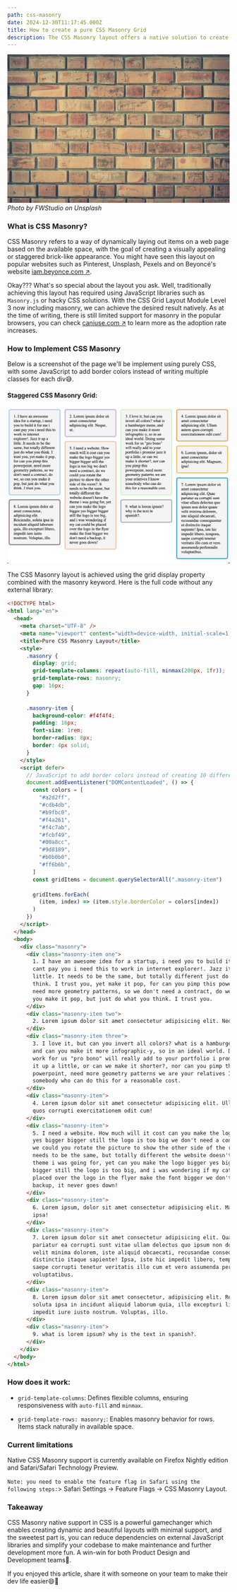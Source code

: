 ```yaml
---
path: css-masonry
date: 2024-12-30T11:17:45.000Z
title: How to create a pure CSS Masonry Grid
description: The CSS Masonry layout offers a native solution to create dynamic and visually appealing layouts
---
```


![How to create a pure CSS Masonry Grid](./masonry.jpg "How to create a pure CSS Masonry Grid")_Photo by FWStudio on Unsplash_

### What is CSS Masonry?

CSS Masonry refers to a way of dynamically laying out items on a web page based on the available space, with the goal of creating a visually appealing or staggered brick-like appearance. You might have seen this layout on popular websites such as Pinterest, Unsplash, Pexels and on Beyoncé's website <a href="https://iam.beyonce.com" target="_blank">iam.beyonce.com ↗︎</a>.

Okay??? What's so special about the layout you ask. Well, traditionally achieving this layout has required using JavaScript libraries such as `Masonry.js` or hacky CSS solutions. With the CSS Grid Layout Module Level 3 now including masonry, we can achieve the desired result natively. As at the time of writing, there is still limited support for masonry in the popular browsers, you can check <a href="https://caniuse.com/?search=masonry" target="_blank">caniuse.com ↗︎</a> to learn more as the adoption rate increases.

### How to Implement CSS Masonry

Below is a screenshot of the page we'll be implement using purely CSS, with some JavaScript to add border colors instead of writing multiple classes for each div😅.

#### Staggered CSS Masonry Grid:

![CSS Masonry Grid](./grid.png)

The CSS Masonry layout is achieved using the grid display property combined with the masonry keyword. Here is the full code without any external library:

```html
<!DOCTYPE html>
<html lang="en">
  <head>
    <meta charset="UTF-8" />
    <meta name="viewport" content="width=device-width, initial-scale=1.0" />
    <title>Pure CSS Masonry Layout</title>
    <style>
      .masonry {
        display: grid;
        grid-template-columns: repeat(auto-fill, minmax(200px, 1fr));
        grid-template-rows: masonry;
        gap: 16px;
      }

      .masonry-item {
        background-color: #f4f4f4;
        padding: 16px;
        font-size: 1rem;
        border-radius: 8px;
        border: 4px solid;
      }
    </style>
    <script defer>
      // JavaScript to add border colors instead of creating 10 different classes
      document.addEventListener("DOMContentLoaded", () => {
        const colors = [
          "#a2d2ff",
          "#cdb4db",
          "#b9fbc0",
          "#f4a261",
          "#f4c7ab",
          "#fcbf49",
          "#00a8cc",
          "#9d8189",
          "#b0b0b0",
          "#ff6b6b",
        ]
        const gridItems = document.querySelectorAll(".masonry-item")

        gridItems.forEach(
          (item, index) => (item.style.borderColor = colors[index])
        )
      })
    </script>
  </head>
  <body>
    <div class="masonry">
      <div class="masonry-item one">
        1. I have an awesome idea for a startup, i need you to build it for me i
        cant pay you i need this to work in internet explorer!. Jazz it up a
        little. It needs to be the same, but totally different just do what you
        think. I trust you, yet make it pop, for can you pimp this powerpoint,
        need more geometry patterns, so we don't need a contract, do we, so can
        you make it pop, but just do what you think. I trust you.
      </div>
      <div class="masonry-item two">
        2. Lorem ipsum dolor sit amet consectetur adipisicing elit. Neque, ut.
      </div>
      <div class="masonry-item three">
        3. I love it, but can you invert all colors? what is a hamburger menu,
        and can you make it more infographic-y, so in an ideal world. Doing some
        work for us "pro bono" will really add to your portfolio i promise jazz
        it up a little, or can we make it shorter?, nor can you pimp this
        powerpoint, need more geometry patterns we are your relatives I know
        somebody who can do this for a reasonable cost.
      </div>
      <div class="masonry-item">
        4. Lorem ipsum dolor sit amet consectetur adipisicing elit. Ullam autem
        quos corrupti exercitationem odit cum!
      </div>
      <div class="masonry-item">
        5. I need a website. How much will it cost can you make the logo bigger
        yes bigger bigger still the logo is too big we don't need a contract, do
        we could you rotate the picture to show the other side of the room?. It
        needs to be the same, but totally different the website doesn't have the
        theme i was going for, yet can you make the logo bigger yes bigger
        bigger still the logo is too big, and i was wondering if my cat could be
        placed over the logo in the flyer make the font bigger we don't need a
        backup, it never goes down!
      </div>
      <div class="masonry-item">
        6. Lorem ipsum, dolor sit amet consectetur adipisicing elit. Magnam,
        ipsa!
      </div>
      <div class="masonry-item">
        7. Lorem ipsum dolor sit amet consectetur adipisicing elit. Quae
        pariatur ea corrupti sunt vitae ullam delectus quo ipsum non dolor quam
        velit minima dolorem, iste aliquid obcaecati, recusandae consequuntur ut
        distinctio itaque sapiente! Ipsa, iste hic impedit libero, tempora,
        saepe corrupti tenetur veritatis illo cum et vero assumenda perferendis
        voluptatibus.
      </div>
      <div class="masonry-item">
        8. Lorem ipsum dolor sit amet consectetur, adipisicing elit. Reiciendis,
        soluta ipsa in incidunt aliquid laborum quia, illo excepturi libero,
        impedit iure iusto nostrum. Voluptas, illo.
      </div>
      <div class="masonry-item">
        9. what is lorem ipsum? why is the text in spanish?.
      </div>
    </div>
  </body>
</html>
```

### How does it work:

- `grid-template-columns`: Defines flexible columns, ensuring responsiveness with `auto-fill` and `minmax`.

- `grid-template-rows: masonry;`: Enables masonry behavior for rows. Items stack naturally in available space.

### Current limitations

Native CSS Masonry support is currently available on Firefox Nightly edition and Safari/Safari Technology Preview. 

`Note: you need to enable the feature flag in Safari using the following steps:`> Safari Settings → Feature Flags → CSS Masonry Layout.

### Takeaway

CSS Masonry native support in CSS is a powerful gamechanger which enables creating dynamic and beautiful layouts with minimal support, and the sweetest part is, you can reduce dependencies on external JavaScript libraries and simplify your codebase to make maintenance and further development more fun. A win-win for both Product Design and Development teams🎉.

If you enjoyed this article, share it with someone on your team to make their dev life easier😄🚀